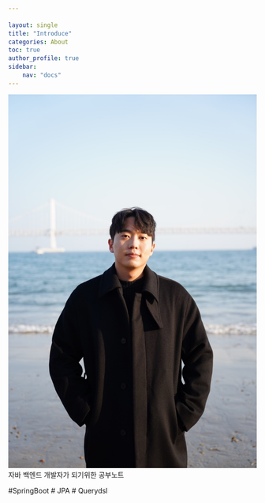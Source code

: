 ```yaml
---

layout: single
title: "Introduce"
categories: About
toc: true
author_profile: true
sidebar: 
    nav: "docs"
---
```



![me](/images/2022-08-22-first/me.jpeg)
자바 백엔드 개발자가 되기위한 공부노트


#SpringBoot # JPA # Querydsl
